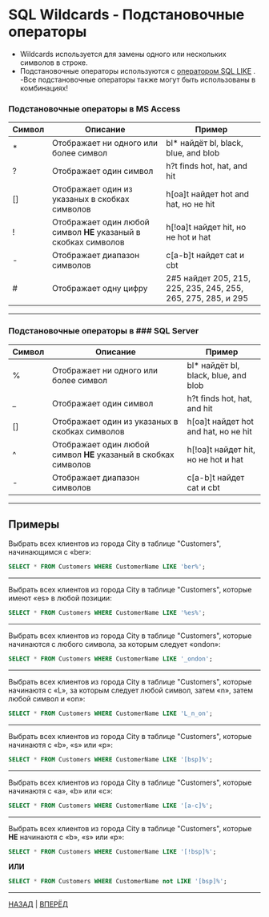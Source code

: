 # SQL Wildcards - Подстановочные операторы

- Wildcards используется для замены одного или нескольких символов в строке.
- Подстановочные операторы используются с [оператором SQL LIKE](/SQL_LIKE.md) .
 -Все подстановочные операторы также могут быть использованы в комбинациях!

### Подстановочные операторы в MS Access
| Символ| Описание | Пример |
|--|--|--|
| * | Отображает ни одного или более символ | bl* найдёт bl, black, blue, and blob | 
| ? | Отображает один символ | h?t finds hot, hat, and hit |
| [] | Отображает один из указаных в скобках символов | h[oa]t найдет hot and hat, но не hit |
| ! | Отображает один любой символ **НЕ** указаный в скобках символов | h[!oa]t найдет hit, но не hot и hat |
| - | Отображает диапазон символов | c[a-b]t найдет cat и cbt |
| # | Отображает одну цифру | 2#5 найдет 205, 215, 225, 235, 245, 255, 265, 275, 285, и 295 |
---

### Подстановочные операторы в ### SQL Server
| Символ| Описание | Пример |
|--|--|--|
| % | Отображает ни одного или более символ | bl* найдёт bl, black, blue, and blob | 
| _ | Отображает один символ | h?t finds hot, hat, and hit |
| [] | Отображает один из указаных в скобках символов | h[oa]t найдет hot and hat, но не hit |
| ^ | Отображает один любой символ **НЕ** указаный в скобках символов | h[!oa]t найдет hit, но не hot и hat |
| - | Отображает диапазон символов | c[a-b]t найдет cat и cbt |
---

## Примеры

Выбрать всех клиентов  из города City в таблице "Customers", начинающимся с «ber»:
``` SQL
SELECT * FROM Customers WHERE CustomerName LIKE 'ber%';
```
---

Выбрать всех клиентов  из города City в таблице "Customers", которые имеют «es» в любой позиции:

``` SQL
SELECT * FROM Customers WHERE CustomerName LIKE '%es%';
```
---

Выбрать всех клиентов  из города City в таблице "Customers", которые начинаются с любого символа, за которым следует «ondon»:

``` SQL
SELECT * FROM Customers WHERE CustomerName LIKE '_ondon';
```
---

Выбрать всех клиентов  из города City в таблице "Customers", которые начинаютя с «L», за которым следует любой символ, затем «n», затем любой символ и «on»:
``` SQL
SELECT * FROM Customers WHERE CustomerName LIKE 'L_n_on';
```
---

Выбрать всех клиентов  из города City в таблице "Customers", которые начинаютя 
с «b», «s» или «p»:
``` SQL
SELECT * FROM Customers WHERE CustomerName LIKE '[bsp]%';
```
---

Выбрать всех клиентов  из города City в таблице "Customers", которые начинаютя 
с «a», «b» или «c»:
``` SQL
SELECT * FROM Customers WHERE CustomerName LIKE '[a-c]%';
```
---

Выбрать всех клиентов  из города City в таблице "Customers", которые **НЕ** начинаютя 
с «b», «s» или «p»:
``` SQL
SELECT * FROM Customers WHERE CustomerName LIKE '[!bsp]%';
```
**ИЛИ**

``` SQL
SELECT * FROM Customers WHERE CustomerName not LIKE '[bsp]%';
```

---

[НАЗАД](/SQL_Tutorial/SQL_LIKE.md)  | [ВПЕРЁД](/SQL_Tutorial/SQL_IN.md)

